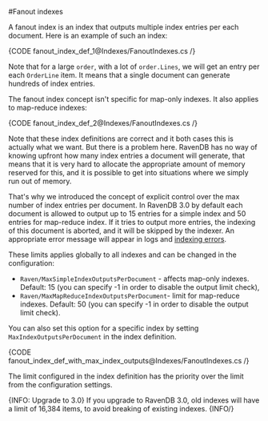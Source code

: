 ﻿#Fanout indexes

A fanout index is an index that outputs multiple index entries per each document. Here is an example of such an index:

{CODE fanout_index_def_1@Indexes/FanoutIndexes.cs /}

Note that for a large `order`, with a lot of `order.Lines`, we will get an entry per each `OrderLine` item. It means that a single document can generate hundreds of index entries.

The fanout index concept isn't specific for map-only indexes. It also applies to map-reduce indexes:

{CODE fanout_index_def_2@Indexes/FanoutIndexes.cs /}

Note that these index definitions are correct and it both cases this is actually what we want. But there is a problem here. RavenDB has no way of knowing upfront how many index 
entries a document will generate, that means that it is very hard to allocate the appropriate amount of memory reserved for this, and it is possible to get into situations where
we simply run out of memory. 

That's why we introduced the concept of explicit control over the max number of index entries per document. In RavenDB 3.0 by default each document is allowed to output up to 15 entries
for a simple index and 50 entries for map-reduce index. If it tries to output more entries, the indexing of this document is aborted, and  it will be skipped by the indexer. An appropriate 
error message will appear in logs and [indexing errors](../studio/overview/status/index-errors).

These limits applies globally to all indexes and can be changed in the configuration:

* `Raven/MaxSimpleIndexOutputsPerDocument` - affects map-only indexes. Default: 15 (you can specify -1 in order to disable the output limit check),
* `Raven/MaxMapReduceIndexOutputsPerDocument`- limit for map-reduce indexes. Default: 50 (you can specify -1 in order to disable the output limit check).

You can also set this option for a specific index by setting `MaxIndexOutputsPerDocument` in the index definition.

{CODE fanout_index_def_with_max_index_outputs@Indexes/FanoutIndexes.cs /}

The limit configured in the index definition has the priority over the limit from the configuration settings.

{INFO: Upgrade to 3.0}
If you upgrade to RavenDB 3.0, old indexes will have a limit of 16,384 items, to avoid breaking of existing indexes.
{INFO/}